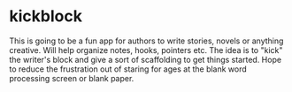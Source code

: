 kickblock
=========
This is going to be a fun app for authors to write stories, novels or anything creative. Will help organize notes, hooks, pointers etc. The idea is to "kick" the writer's block and give a sort of scaffolding to get things started. Hope to reduce the frustration out of staring for ages at the blank word processing screen or blank paper.
